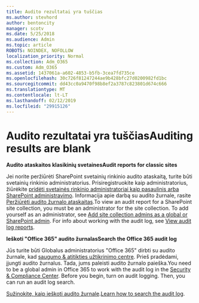 ```yaml
---
title: Audito rezultatai yra tuščias
ms.author: stevhord
author: bentoncity
manager: scotv
ms.date: 5/25/2018
ms.audience: Admin
ms.topic: article
ROBOTS: NOINDEX, NOFOLLOW
localization_priority: Normal
ms.collection: Adm_O365
ms.custom: Adm_O365
ms.assetid: 1437061a-a602-4853-b5fb-3cea7fd735ce
ms.openlocfilehash: 30c726f81247244ae9b428bfc27d0200982fd1bc
ms.sourcegitcommit: dd43cc0a9470f98b8ef2a3787c823801d674c666
ms.translationtype: MT
ms.contentlocale: lt-LT
ms.lasthandoff: 02/12/2019
ms.locfileid: "29915126"
---
```

# <a name="auditing-results-are-blank"></a><span data-ttu-id="bb169-102">Audito rezultatai yra tuščias</span><span class="sxs-lookup"><span data-stu-id="bb169-102">Auditing results are blank</span></span>

 <span data-ttu-id="bb169-103">**Audito ataskaitos klasikinių svetaines**</span><span class="sxs-lookup"><span data-stu-id="bb169-103">**Audit reports for classic sites**</span></span>
  
<span data-ttu-id="bb169-p101">Jei norite peržiūrėti SharePoint svetainių rinkinio audito ataskaitą, turite būti svetainių rinkinio administratorius. Prisiregistruokite kaip administratorius, žiūrėkite [pridėti svetainės rinkinio administratoriai kaip pasaulinis arba SharePoint administravimo](https://go.microsoft.com/fwlink/?linkid=869390). Informacija apie darbą su audito žurnale, rasite [Peržiūrėti audito žurnalo ataskaitas](https://go.microsoft.com/fwlink/?linkid=395237).</span><span class="sxs-lookup"><span data-stu-id="bb169-p101">To view an audit report for a SharePoint site collection, you must be an administrator for the site collection. To add yourself as an administrator, see [Add site collection admins as a global or SharePoint admin](https://go.microsoft.com/fwlink/?linkid=869390). For info about working with the audit log, see [View audit log reports](https://go.microsoft.com/fwlink/?linkid=395237).</span></span> 
  
 <span data-ttu-id="bb169-106">**Ieškoti "Office 365" audito žurnalas**</span><span class="sxs-lookup"><span data-stu-id="bb169-106">**Search the Office 365 audit log**</span></span>
  
<span data-ttu-id="bb169-p102">Jūs turite būti Globalus administratorius "Office 365" dirbti su audito žurnale, kad [saugumo &amp; atitikties užtikrinimo centre](https://protection.office.com). Prieš pradėdami, įjungti audito žurnalus. Tada, jums paleisti audito žurnalo paieška.</span><span class="sxs-lookup"><span data-stu-id="bb169-p102">You need to be a global admin in Office 365 to work with the audit log in the [Security &amp; Compliance Center](https://protection.office.com). Before you begin, turn on audit logging. Then, you can run an audit log search.</span></span> 
  
<span data-ttu-id="bb169-110">[Sužinokite, kaip ieškoti audito žurnale](https://go.microsoft.com/fwlink/?linkid=708432).</span><span class="sxs-lookup"><span data-stu-id="bb169-110">[Learn how to search the audit log](https://go.microsoft.com/fwlink/?linkid=708432).</span></span>
  

